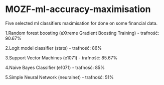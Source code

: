 # MOZF-ml-accuracy-maximisation
Five selected ml classifiers maximisation for done on some financial data. 

1.Random forest boosting (eXtreme Gradient Boosting Training) 
	- trafność: 90.67%
	
2.Logit model classifier (stats)
	- trafność: 86%
	
3.Support Vector Machines (e1071)
	- trafność: 85.67%
	
4.Naive Bayes Classifier (e1071)
	- trafność: 85%
	
5.Simple Neural Network (neuralnet)
	- trafność: 51%
